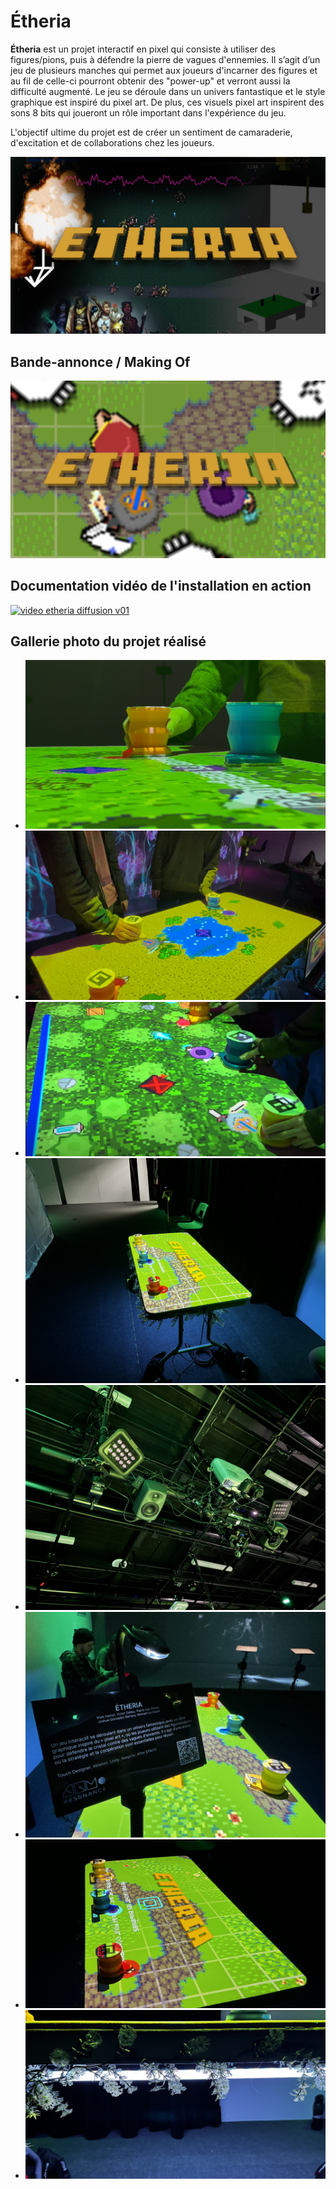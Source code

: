 # Étheria
**Étheria** est un projet interactif en pixel qui consiste à utiliser des figures/pions, puis à défendre la pierre de vagues d'ennemies. Il s’agit d’un jeu de plusieurs manches qui permet aux joueurs d'incarner des figures et au fil de celle-ci pourront obtenir des "power-up" et verront aussi la difficulté augmenté. Le jeu se déroule dans un univers fantastique et le style graphique est inspiré du pixel art. De plus, ces visuels pixel art inspirent des sons 8 bits qui joueront un rôle important dans l'expérience du jeu.

L'objectif ultime du projet est de créer un sentiment de camaraderie, d'excitation et de collaborations chez les joueurs.

[![Video Explicative](./Assets/images/etheria_thumbnail.jpg)](https://youtu.be/nwJlMtzI-8g)

## Bande-annonce / Making Of

[![Bande Annonce/Making Of](./Assets/images/eeeeee_00000.jpg)](https://youtu.be/MDbdMdqdUuc)

## Documentation vidéo de l'installation en action

[![video etheria diffusion v01](https://img.youtube.com/vi/Th9Osda2cKk/0.jpg)](https://www.youtube.com/watch?v=Th9Osda2cKk)

## Gallerie photo du projet réalisé

* ![](./Assets/images/image_diffusion/photo_etheria_diffusion_01.png)
* ![](./Assets/images/image_diffusion/photo_etheria_diffusion_02.png)
* ![](./Assets/images/image_diffusion/photo_etheria_diffusion_03.png)
* ![](./Assets/images/image_diffusion/photo_etheria_diffusion_04.jpg)
* ![](./Assets/images/image_diffusion/photo_etheria_diffusion_05.jpg)
* ![](./Assets/images/image_diffusion/photo_etheria_diffusion_06.jpg)
* ![](./Assets/images/image_diffusion/photo_etheria_diffusion_07.jpg)
* ![](./Assets/images/image_diffusion/photo_etheria_diffusion_08.jpg)

<!--## Devrait être présent sur cette page:

* Titre
* Bande-annonce
* Résumé du projet (~ 100 mots)
* Documentation vidéo de l'installation en action
* Gallerie photo du projet réalisé

## Gallerie image exemple

* ![Image 1](https://placehold.co/400x400?text=1+image)
* ![Image 2](https://placehold.co/400x400?text=2+image)
* ![Image 3](https://placehold.co/400x400?text=3+image)
* ![Image 4](https://placehold.co/400x400?text=4+image)
* ![Image 5](https://placehold.co/400x400?text=5+image)
* ![Image 6](https://placehold.co/400x400?text=6+image)-->

